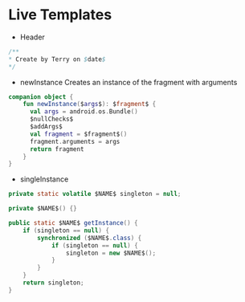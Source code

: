 # Live Templates

- Header

```java
/**
* Create by Terry on $date$
*/
```

- newInstance
  Creates an instance of the fragment with arguments

```kotlin
companion object {
    fun newInstance($args$): $fragment$ {
      val args = android.os.Bundle()
      $nullChecks$
      $addArgs$
      val fragment = $fragment$()
      fragment.arguments = args
      return fragment
    }
}
```
- singleInstance
```java
private static volatile $NAME$ singleton = null;

private $NAME$() {}

public static $NAME$ getInstance() {
    if (singleton == null) {
        synchronized ($NAME$.class) {
            if (singleton == null) {
                singleton = new $NAME$();
            }
        }
    }
    return singleton;
}
```
